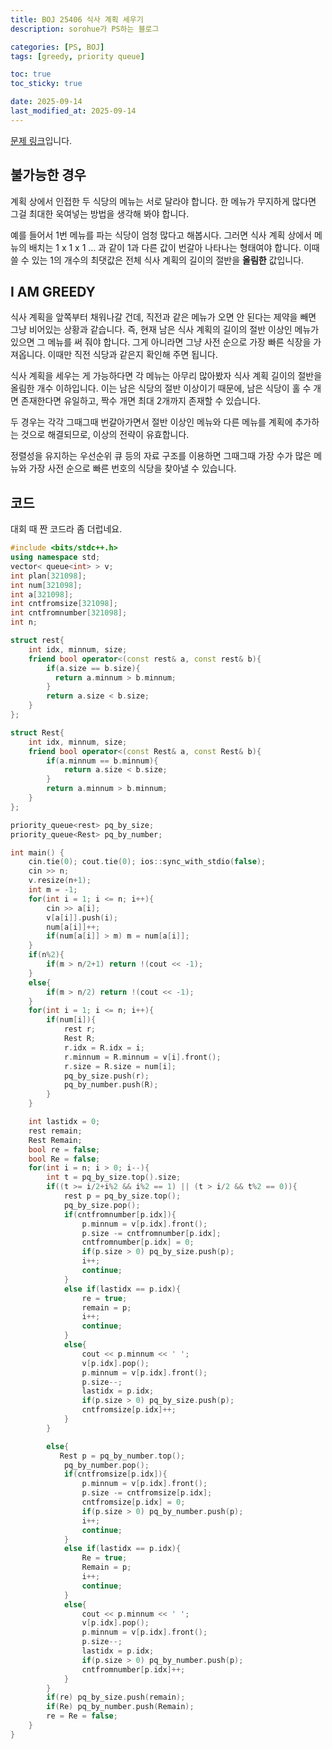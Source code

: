 ```yaml
---
title: BOJ 25406 식사 계획 세우기
description: sorohue가 PS하는 블로그

categories: [PS, BOJ]
tags: [greedy, priority queue]

toc: true
toc_sticky: true

date: 2025-09-14
last_modified_at: 2025-09-14
---
```


[문제 링크](https://boj.kr/25406)입니다.

## 불가능한 경우

계획 상에서 인접한 두 식당의 메뉴는 서로 달라야 합니다. 한 메뉴가 무지하게 많다면 그걸 최대한 욱여넣는 방법을 생각해 봐야 합니다.

예를 들어서 1번 메뉴를 파는 식당이 엄청 많다고 해봅시다. 그러면 식사 계획 상에서 메뉴의 배치는 1 x 1 x 1 … 과 같이 1과 다른 값이 번갈아 나타나는 형태여야 합니다. 이때 쓸 수 있는 1의 개수의 최댓값은 전체 식사 계획의 길이의 절반을 **올림한** 값입니다.

## I AM GREEDY

식사 계획을 앞쪽부터 채워나갈 건데, 직전과 같은 메뉴가 오면 안 된다는 제약을 빼면 그냥 비어있는 상황과 같습니다. 즉, 현재 남은 식사 계획의 길이의 절반 이상인 메뉴가 있으면 그 메뉴를 써 줘야 합니다. 그게 아니라면 그냥 사전 순으로 가장 빠른 식장을 가져옵니다. 이때만 직전 식당과 같은지 확인해 주면 됩니다.

식사 계획을 세우는 게 가능하다면 각 메뉴는 아무리 많아봤자 식사 계획 길이의 절반을 올림한 개수 이하입니다. 이는 남은 식당의 절반 이상이기 때문에, 남은 식당이 홀 수 개면 존재한다면 유일하고, 짝수 개면 최대 2개까지 존재할 수 있습니다.

두 경우는 각각 그때그때 번갈아가면서 절반 이상인 메뉴와 다른 메뉴를 계획에 추가하는 것으로 해결되므로, 이상의 전략이 유효합니다.

정렬성을 유지하는 우선순위 큐 등의 자료 구조를 이용하면 그때그때 가장 수가 많은 메뉴와 가장 사전 순으로 빠른 번호의 식당을 찾아낼 수 있습니다.

## 코드

대회 때 짠 코드라 좀 더럽네요.

```cpp
#include <bits/stdc++.h>
using namespace std;
vector< queue<int> > v;
int plan[321098];
int num[321098];
int a[321098];
int cntfromsize[321098];
int cntfromnumber[321098];
int n;

struct rest{
    int idx, minnum, size;
    friend bool operator<(const rest& a, const rest& b){
        if(a.size == b.size){
          return a.minnum > b.minnum;
        }
        return a.size < b.size;
    }
};

struct Rest{
    int idx, minnum, size;
    friend bool operator<(const Rest& a, const Rest& b){
        if(a.minnum == b.minnum){
            return a.size < b.size;
        }
        return a.minnum > b.minnum;
    }
};

priority_queue<rest> pq_by_size;
priority_queue<Rest> pq_by_number;

int main() {
    cin.tie(0); cout.tie(0); ios::sync_with_stdio(false);
    cin >> n;
    v.resize(n+1);
    int m = -1;
    for(int i = 1; i <= n; i++){
        cin >> a[i];
        v[a[i]].push(i);
        num[a[i]]++;
        if(num[a[i]] > m) m = num[a[i]];
    }
    if(n%2){
        if(m > n/2+1) return !(cout << -1);
    }
    else{
        if(m > n/2) return !(cout << -1);
    }
    for(int i = 1; i <= n; i++){
        if(num[i]){
            rest r;
            Rest R;
            r.idx = R.idx = i;
            r.minnum = R.minnum = v[i].front();
            r.size = R.size = num[i];
            pq_by_size.push(r);
            pq_by_number.push(R);
        }
    }

    int lastidx = 0;
    rest remain;
    Rest Remain;
    bool re = false;
    bool Re = false;
    for(int i = n; i > 0; i--){
        int t = pq_by_size.top().size;
        if((t >= i/2+i%2 && i%2 == 1) || (t > i/2 && t%2 == 0)){
            rest p = pq_by_size.top();
            pq_by_size.pop();
            if(cntfromnumber[p.idx]){
                p.minnum = v[p.idx].front();
                p.size -= cntfromnumber[p.idx];
                cntfromnumber[p.idx] = 0;
                if(p.size > 0) pq_by_size.push(p);
                i++;
                continue;
            }
            else if(lastidx == p.idx){
                re = true;
                remain = p;
                i++;
                continue;
            }
            else{
                cout << p.minnum << ' ';
                v[p.idx].pop();
                p.minnum = v[p.idx].front();
                p.size--;
                lastidx = p.idx;
                if(p.size > 0) pq_by_size.push(p);
                cntfromsize[p.idx]++;
            }
        }

        else{
           Rest p = pq_by_number.top();
            pq_by_number.pop();
            if(cntfromsize[p.idx]){
                p.minnum = v[p.idx].front();
                p.size -= cntfromsize[p.idx];
                cntfromsize[p.idx] = 0;
                if(p.size > 0) pq_by_number.push(p);
                i++;
                continue;
            }
            else if(lastidx == p.idx){
                Re = true;
                Remain = p;
                i++;
                continue;
            }
            else{
                cout << p.minnum << ' ';
                v[p.idx].pop();
                p.minnum = v[p.idx].front();
                p.size--;
                lastidx = p.idx;
                if(p.size > 0) pq_by_number.push(p);
                cntfromnumber[p.idx]++;
            }
        }
        if(re) pq_by_size.push(remain);
        if(Re) pq_by_number.push(Remain);
        re = Re = false;
    }
}
```
